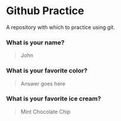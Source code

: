 # Github Practice

A repository with which to practice using git.

### What is your name?

> John


### What is your favorite color?

> Answer goes here

### What is your favorite ice cream?

> Mint Chocolate Chip
